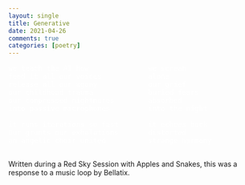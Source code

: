 ```yaml
---
layout: single
title: Generative
date: 2021-04-26
comments: true
categories: [poetry]
---
```


<pre style="color:white;">
we teach the AI how              we scream
feed it all our voices           alone
release all our agony            our grief
our childhood trauma             buried fears
our compressed nightmares        absorbed
into passive microphones         into the night

it runs iterations so fast       it echoes back
Our grunts our exhalations       distorted
an angelic choir united          strange harmony

</pre>

Written during a Red Sky Session with Apples and Snakes, this was a response to a music loop by Bellatix.
